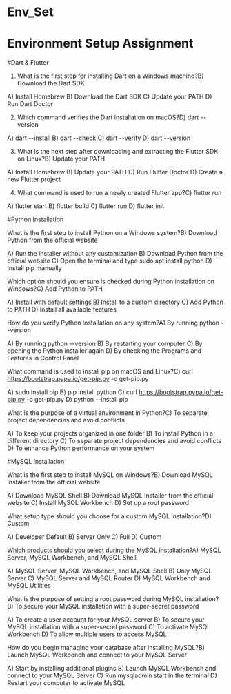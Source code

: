 # Env_Set

# Environment Setup Assignment

#Dart & Flutter

1. What is the first step for installing Dart on a Windows machine?B) Download the Dart SDK

A) Install Homebrew
B) Download the Dart SDK
C) Update your PATH
D) Run Dart Doctor


2. Which command verifies the Dart installation on macOS?D) dart --version

A) dart --install
B) dart --check
C) dart --verify
D) dart --version


3. What is the next step after downloading and extracting the Flutter SDK on Linux?B) Update your PATH

A) Install Homebrew
B) Update your PATH
C) Run Flutter Doctor
D) Create a new Flutter project


4. What command is used to run a newly created Flutter app?C) flutter run

A) flutter start
B) flutter build
C) flutter run
D) flutter init


#Python Installation

What is the first step to install Python on a Windows system?B) Download Python from the official website

A) Run the installer without any customization
B) Download Python from the official website
C) Open the terminal and type sudo apt install python
D) Install pip manually

Which option should you ensure is checked during Python installation on Windows?C) Add Python to PATH

A) Install with default settings
B) Install to a custom directory
C) Add Python to PATH
D) Install all available features

How do you verify Python installation on any system?A) By running python --version

A) By running python --version
B) By restarting your computer
C) By opening the Python installer again
D) By checking the Programs and Features in Control Panel

What command is used to install pip on macOS and Linux?C) curl https://bootstrap.pypa.io/get-pip.py -o get-pip.py

A) sudo install pip
B) pip install python
C) curl https://bootstrap.pypa.io/get-pip.py -o get-pip.py
D) python --install pip

What is the purpose of a virtual environment in Python?C) To separate project dependencies and avoid conflicts

A) To keep your projects organized in one folder
B) To install Python in a different directory
C) To separate project dependencies and avoid conflicts
D) To enhance Python performance on your system

#MySQL Installation

What is the first step to install MySQL on Windows?B) Download MySQL Installer from the official website

A) Download MySQL Shell
B) Download MySQL Installer from the official website
C) Install MySQL Workbench
D) Set up a root password

What setup type should you choose for a custom MySQL installation?D) Custom

A) Developer Default
B) Server Only
C) Full
D) Custom

Which products should you select during the MySQL installation?A) MySQL Server, MySQL Workbench, and MySQL Shell

A) MySQL Server, MySQL Workbench, and MySQL Shell
B) Only MySQL Server
C) MySQL Server and MySQL Router
D) MySQL Workbench and MySQL Utilities

What is the purpose of setting a root password during MySQL installation?B) To secure your MySQL installation with a super-secret password

A) To create a user account for your MySQL server
B) To secure your MySQL installation with a super-secret password
C) To activate MySQL Workbench
D) To allow multiple users to access MySQL

How do you begin managing your database after installing MySQL?B) Launch MySQL Workbench and connect to your MySQL Server

A) Start by installing additional plugins
B) Launch MySQL Workbench and connect to your MySQL Server
C) Run mysqladmin start in the terminal
D) Restart your computer to activate MySQL
